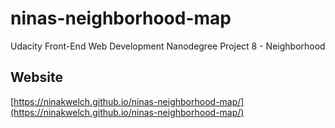 # ninas-neighborhood-map
Udacity Front-End Web Development Nanodegree Project 8 - Neighborhood

## Website

[https://ninakwelch.github.io/ninas-neighborhood-map/](https://ninakwelch.github.io/ninas-neighborhood-map/)
